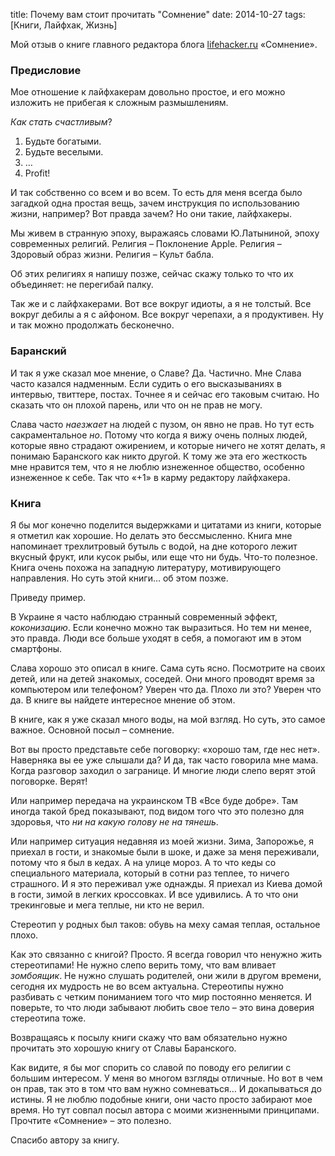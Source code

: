 title: Почему вам стоит прочитать "Сомнение"
date: 2014-10-27
tags: [Книги, Лайфхак, Жизнь]

Мой отзыв о книге главного редактора блога [lifehacker.ru](http://lifehacker.ru/) «Сомнение».

### Предисловие

Мое отношение к лайфхакерам довольно простое, и его можно изложить не прибегая к сложным размышлениям.

*Как стать счастливым*?

1. Будьте богатыми.
2. Будьте веселыми.
3. …
4. Profit!

И так собственно со всем и во всем. То есть для меня всегда было загадкой одна простая вещь, зачем инструкция по использованию жизни, например? Вот правда зачем? Но они такие, лайфхакеры.

Мы живем в странную эпоху, выражаясь словами Ю.Латыниной, эпоху современных религий. Религия – Поклонение Apple. Религия – Здоровый образ жизни. Религия – Культ бабла.

Об этих религиях я напишу позже, сейчас скажу только то что их объединяет: не перегибай палку.

Так же и с лайфхакерами. Вот все вокруг идиоты, а я не толстый. Все вокруг дебилы а я с айфоном. Все вокруг черепахи, а я продуктивен. Ну и так можно продолжать бесконечно.

### Баранский

И так я уже сказал мое мнение, о Славе? Да. Частично. Мне Cлава часто казался надменным. Если судить о его высказываниях в интервью, твиттере, постах. Точнее я и сейчас его таковым считаю. Но сказать что он плохой парень, или что он не прав не могу.

Слава часто *наезжает* на людей с пузом, он явно не прав. Но тут есть сакраментальное *но*. Потому что когда я вижу очень полных людей, которые явно страдают ожирением, и которые ничего не хотят делать, я понимаю Баранского как никто другой. К тому же эта его жесткость мне нравится тем, что я не люблю изнеженное общество, особенно изнеженное к себе. Так что «+1» в карму редактору лайфхакера.

### Книга

Я бы мог конечно поделится выдержками и цитатами из книги, которые я отметил как хорошие. Но делать это бессмысленно. Книга мне напоминает трехлитровый бутыль с водой, на дне которого лежит вкусный фрукт, или кусок рыбы, или еще что ни будь. Что-то полезное. Книга очень похожа на западную литературу, мотивирующего направления. Но суть этой книги… об этом позже. 

Приведу пример.

В Украине я часто наблюдаю странный современный эффект, *коконизацию*. Если конечно можно так выразиться. Но тем ни менее, это правда. Люди все больше уходят в себя, а помогают им в этом смартфоны.

Слава хорошо это описал в книге. Сама суть ясно. Посмотрите на своих детей, или на детей знакомых, соседей. Они много проводят время за компьютером или телефоном? Уверен что да. Плохо ли это? Уверен что да. В книге вы найдете интересное мнение об этом.

В книге, как я уже сказал много воды, на мой взгляд. Но суть, это самое важное. Основной посыл – сомнение.

Вот вы просто представьте себе поговорку: «хорошо там, где нес нет». Наверняка вы ее уже слышали да? И да, так часто говорила мне мама. Когда разговор заходил о загранице. И многие люди слепо верят этой поговорке. Верят!

Или например передача на украинском ТВ «Все буде добре». Там иногда такой бред показывают, под видом того что это полезно для здоровья, что *ни на какую голову не на тянешь*.

Или например ситуация недавняя из моей жизни. Зима, Запорожье, я приехал в гости, и знакомые были в шоке, и даже за меня переживали, потому что я был в кедах. А на улице мороз. А то что кеды со специального материала, который в сотни раз теплее, то ничего страшного. И я это переживал уже однажды. Я приехал из Киева домой в гости, зимой в легких кроссовках. И все удивились. А то что они трекинговые и мега теплые, ни кто не верил.

Стереотип у родных был таков: обувь на меху самая теплая, остальное плохо.

Как это связанно с книгой? Просто. Я всегда говорил что ненужно жить стереотипами! Не нужно слепо верить тому, что вам вливает *зомбоящик*. Не нужно слушать родителей, они жили в другом времени, сегодня их мудрость не во всем актуальна. Стереотипы нужно разбивать с четким пониманием того что мир постоянно меняется. И поверьте, то что люди забывают любить свое тело – это вина доверия стереотипа тоже.

Возвращаясь к посылу книги скажу что вам обязательно нужно прочитать это хорошую книгу от Славы Баранского.

Как видите, я бы мог спорить со славой по поводу его религии с большим интересом. У меня во многом взгляды отличные. Но вот в чем он прав, так это в том что вам нужно сомневаться… И докапываться до истины. Я не люблю подобные книги, они часто просто забирают мое время. Но тут совпал посыл автора с моими жизненными принципами. Прочтите «Сомнение» – это полезно.

Спасибо автору за книгу.